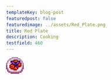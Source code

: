 ```yaml
---
templateKey: blog-post
featuredpost: false
featuredimage: ../assets/Red_Plate.png
title: Red Plate
description: Cooking
testfield: 460
---
```

![Red Plate](../assets/Red_Plate.png)